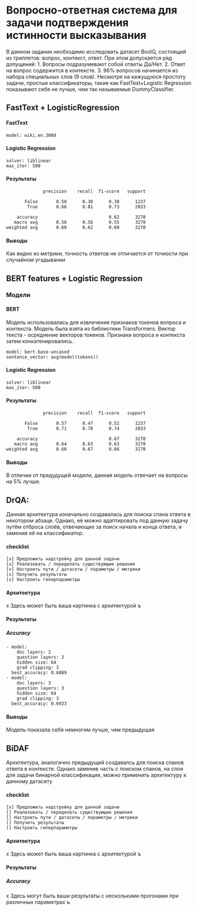 # Вопросно-ответная система для задачи подтверждения истинности высказывания

В данном задании необходимо исследовать датасет BoolQ, состоящий из триплетов: вопрос, контекст, ответ. При этом допускается ряд допущений:
	1. Вопросы подразумевают собой ответы Да/Нет.
	2. Ответ на вопрос содержится в контексте.
	3. 96% вопросов начинается из набора специальных слов (9 слов).
Несмотря на кажущуюся простоту задачи, простые классификаторы, такие как FastText+Logistic Regression показывают себя не лучше, чем так называемые DummyClassifier.

## FastText + LogisticRegression

#### FastText
```
model: wiki.en.300d
```

#### Logistic Regression
```
solver: liblinear
max_iter: 500
```
#### Результаты
```
              precision    recall  f1-score   support

       False       0.50      0.30      0.38      1237
        True       0.66      0.81      0.73      2033

    accuracy                           0.62      3270
   macro avg       0.58      0.56      0.55      3270
weighted avg       0.60      0.62      0.60      3270
```
#### Выводы
Как видно из метрики, точность ответов не отличается от точности при случайном угадывании

## BERT features + Logistic Regression
### Модели
#### BERT
Модель использовалась для извлечения признаков токенов вопроса и контекста. 
Модель была взята из библиотеки Transformers. 
Вектор текста - осреднение векторов токенов.
Признаки вопроса и контекста затем конкатенировались.
```
model: bert-base-uncased
sentence_vector: avg(model(tokens))
```
#### Logistic Regression
```
solver: liblinear
max_iter: 500
```
####
#### Результаты
```
              precision    recall  f1-score   support

       False       0.57      0.47      0.52      1237
        True       0.71      0.78      0.74      2033

    accuracy                           0.67      3270
   macro avg       0.64      0.63      0.63      3270
weighted avg       0.66      0.67      0.66      3270
```
#### Выводы
В отличии от предудущей модели, данная модель отвечает на вопросы на 5% лучше.
## DrQA:
Данная архитектура изначально создавалась для поиска спана ответа в некотором абзаце. Однако, её можно адаптировать под данную задачу путём отброса слоёв, отвечающих за поиск начала и конца ответа, и заменив её на классификатор.

#### checklist
	[x] Предложить надстройку для данной задачи
	[x] Реализовать / переделать существующие решения
	[x] Настроить пути / датасеты / параметры / метрики
	[x] Получить результаты
	[x] Настроить гиперпараметры

#### Архитектура
х Здесь может быть ваша картинка с архитектурой ъ

#### Результаты
##### Accuracy
```
- model:
    doc layers: 2
    question layers: 2
    hidden size: 64
    grad clipping: 3
  best_accuracy: 0.6889
- model:
    doc layers: 3
    question layers: 3
    hidden size: 64
    grad clipping: 3
  best_accuracy: 0.6923 
```
#### Выводы
Модель показала себя немногим лучше, чем предыдущая

## BiDAF

Архитектура, аналогично предыдущей создавалсь для поиска спанов ответа в контексте. Однако заменив часть с поиском спанов, на слои для задачи бинарной классификации, можно применить архитектуру к данному датасету

#### checklist
	[x] Предложить надстройку для данной задачи
	[] Реализовать / переделать существующие решения
	[] Настроить пути / датасеты / параметры / метрики
	[] Получить результаты
	[] Настроить гиперпараметры

#### Архитектура
х Здесь может быть ваша картинка с архитектурой ъ

#### Результаты
##### Accuracy
х Здесь могут быть ваши результаты с несколькими прогонами при различных параметрах ъ
